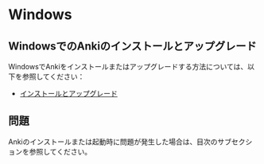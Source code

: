 # Windows

## WindowsでのAnkiのインストールとアップグレード

WindowsでAnkiをインストールまたはアップグレードする方法については、以下を参照してください：
- [インストールとアップグレード](installing.md)

## 問題

Ankiのインストールまたは起動時に問題が発生した場合は、目次のサブセクションを参照してください。